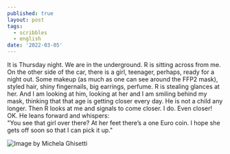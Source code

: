 ```yaml
---
published: true
layout: post
tags:
  - scribbles
  - english
date: '2022-03-05'
---
```

It is Thursday night. We are in the underground. R is sitting across from me. On the other side of the car, there is a girl, teenager, perhaps, ready for a night out. Some makeup (as much as one can see around the FFP2 mask), styled hair, shiny fingernails, big earrings, perfume. R is stealing glances at her. And I am looking at him, looking at her and I am smiling behind my mask, thinking that that age is getting closer every day. He is not a child any longer. Then R looks at me and signals to come closer. I do. Even closer! OK. He leans forward and whispers:  
"You see that girl over there? At her feet there’s a one Euro coin. I hope she gets off soon so that I can pick it up."  
  
  
![Image by Michela Ghisetti](https://lh3.googleusercontent.com/fife/ALs6j_HhTxAb0NdE1b8fZ6fgsS6e2wWEU6Nk-PmfINuRMUIsnLd9t1TnKYbiLqlk0GSZoq9EfZsZOlnJdQALi26aZBBzIEBSh1tBjTuicsd-ruzUcRWRsE6x_krpJFpVGVypkb1KoT-PuUNaSyTTYt-ss4ucGmHuFoiZHjSFqH25n1Y7nnPAejkf6sjqplal0BlCHmxB4fxeRNiQlL8YRCubYR_5xWtg1Qk4xrAX-ea62i9MF6kJk9pc4-gTddt2OLvSyPobXvJqzx_jTJBza-B6zzqO1Gh034D7eWmIYB5FLOvi79WEe-e0oqYnpkjSAm5cN31cMY-cSz1pM3ObelR2gqXaOvUQF1UjfEhcNtBsGh4It5OdQ3qRR2Ru2yX1pw-tpT9X4FPG2weINPDSKOLCF_ZHgOSWTkUxV_Itp_qcnvMPGgjF-PlbmgkmCFMoNVjDJvNwr2FY4EasYVJe2MS67Uw90YJNNbhkd6OyQmLCQ45YJIyu5a3QKn0wpe6r928FedYCTNKIbsK4yLW9eSolJTJU7Y3IPe_Zt3HBR62T7of6SsMUrg3bEx9MnbgfiMgV6hIEd4Q0EVO21v2d5eVhxix9a3gx2d9Rap3O5lC5nW_iJddwfugp4FNIUkMxzcaDDAi9XqF9EzUNdWoML0afQ19oagi1BG3TQkC9orAvbcUmxgOwU0E9CeklvQmt46auVHJodLn7M8KHxJ2ior5isGJyJhCuvOKNztCeqCExx4yRJTB-71hSM-8IEyD2yc9VF-wsJqUfIe7YgvVtTdI2vC4d-AcogDubydzkboeZJt8Xq6zoy43sNKO1seT17w6Ul7r2h49IytAnJekW6q6XwBpA-VGOxSIePFhKh2YuqzvEoK0t0kI1yx2EpWQCBIMBkb9sKsdWQYwjRdwVMF42NsmNJPhs3D19Wb1kDNrpOHYD9VZmkSo7t-jR-V6YWZt4nDaZ53N6mdFhpU-q5JhicHaZPxRmO6HESInoeSienVbUqfl8KF8hILPhuEU5Nu2RO8G3CJ0pvII21hcSxP0L4qobCqnO1GA2u5B4KGKdE8XY0Tl4UcYONeoD9R_89eV6I6bd8vWGDBye3LaEzJ4iQ2Vvb9XyK2Sjq4yUWQSJ4m81ItGpj67UUm5SxHHngve7r-FDxI1gdFAqqtULQWBjskAwQVKv1axMjKZddS5tmIUpJDXRsu5mWXsVwtEr9EJb3NoCmuAIvRdPUKPSj-vhnEJhDn1DsL8ld6CWI4qPRY_7JNIKD86YMAwC3bqT4H_zp1awGH44b1-ulxZhjPFSshVqtJC3n1ZP_ETJBnULhgFbnSOKLYyujV-NSKCPCCLBsFYMBASPfnR-G-9eQ0LaTIYCgqUn1U7TTm3QoPeczRJQ4eEiIMXVBG3CxveA-Holj4YK1qchxTtkxNxXrp4g_7vgKKyO0vXdTRmtPtLOWY2DzvNwmCHdn_YyqMPgiqJkX2egJnwp3ibS-1Rlef0ZbefmRXCINMEtGg_OFMV0g1UDUoPnIEg7nbPDeAyE-0OtqdbdR3KZrpwm5CtAMEIwrrbVcb3nd5aS7k8qd6rGCE-htYFYhkK8nW3LsbksKfJMLmuxRONbRGwS1p2L_NwsJguriHjBg-dE-2kQ3GEqj01xZEz1ROn9yZeeP5FzAIOZmOCrluccKfUlLH9Y6MvbmxdXr_eBGlTEiCuYvVxpFNMM48Y89Q9xuXThgVK9pF0hKU0wKse95hWcVfXISHP-R5i7IPlDVBFADiNUiIanBwmYQEQKDQd6Cx9h7n4rPF27KpTDDHId70hoA_s5bJvbyCFb0JnAi1cEWNFTjW1eDbMgQ-UCEM8y0MJGDiOnHK3obsMhGnbHiM2Kr_i2sfupHirtNdwah3uaVKBz3AxTTtXTMFCccNmp4C2L1Wh5bH6nCeVhoq_3GXOwUTHL-NVkXjfY6gBIeeJvdWFOcLZb8VirEa9mN_39jQKMkJkRctPFbRACl8eTkVsZnVEIiKh07bM0S3OVTBhLysMqIiwsmYQxowgwM-JV7NAhGK067rdq-zHi2yrCIm2_p3GbjP3z6UM_zG94vnAS2wHVPZy62gOVMMEt4ZQQBWfAvwrH6zsl2XgrwmAx1QenESPyz7Jt4Pn7XEmgu78iMqYaYfFPSVZrqzgJYMMAfy3pq95EUlGTz-0Su1iFYIdk_-5iRPOn7gxyKVLvNx5uyPdzhIXt9NFDjNpZI_oIayvjHf4znFVPy3qJ8sKWUI0VnWQcy5Lk-kaIzylDSyF1mGoQsvPYo4K6oco52mL6u_d7ZBtK-FLY4N8c8fzNKsUvpkPqaf1XH_QEQGGYk7ZXYxGW_8DbQALUA1YeAjzYhce5twrsWy4sETQZDYr75qCJx0WSk4fge9zeZ2o1m2H4S9JyVsMoUTMhPdcIluFi8LQX8_hC7TjSM9PnzFQ6n1q4j4pDENZFeNzzGAHl5iWwkpNXLhdJw8CBuTzyPnGPypjomiw4yt6H1L4tEXTumFBkm85odG66ZnjbyHidhPbZXoghoSFswCsGCkBtRcZ562ELJstSw5LIHLcz-jT_UwDYigJXD299OLen3nJFE9qrdk_vphQDQRpBNYAVAbcPSNf9mNUrAKLAGHn6s88zLX7Bj0wO0nbJx6UMc1V5MFKqZ3a__QBQYGWJJwuKPL0vn4G1gREhCZm4cm9WMOgTR5nk_99lcZk32lvyJblhGqhxxLe2XEnEX4i9Wuv6ZhI6eCYL7glFSmgEVHqpsohr1KpA7I4reGmQtMTx2f-YzZb1GmAAo0CLnstKPCvB-PWxlZKi_sn1w8rIdro12ghsMXF_rCjbd6jC4Y5SCzEeYgtlr034Sx6rG8sM-bq5EDqieMljrYZrvYNgz9lbYPbAd1E_mvh8KCmRkce3G29IDYJJT_n3r96y2322CJgC-IJ14ariO-IRvTLyNu6AG1PeAFfGjKXk3tNiPiaeB2GJ-08Vm2ZQgCYa6cmnt0TBlatjxDHr9TO7K2SzDhlO45jieUCPH-lzMzAKDAk4CyF9RyLYh9jK3rKhP1BCBoexhiR3-pZvXdv6VgU4RSugDoJCrY6e7vN2KDVlmZgo9Epo2xVtn4GoUW3h5D6mqaOmggsbD3ju2zcaDMqR19OqGVWuyS5MxYFIbEpzlWTWJcZiXjEIC4_4tt_ME3KQZuBiGwMcntxR4-QNk5gusUqWDEBptl6v_lUCWYAwzrydqnSgWd17GFfWkN6-qGFFKXZYeuhio9hegZxS2keIyS1gflYp9gQ9K_FkNg_XeVLRZ92uue8EGjNA_d_ZWlWCp0H2TK6agx25TBqgQHy-g_iAWl7Lvk7YS0DdXLiwV50O3kfwlQ_du2ViMQA07lm1jDMowBgQ-UE_XjPN4Seijv1xrswX3r_BZDlaheBBEZo7Woy4LEg6CLXp5g_RTgxHuLu7kppmz_GyHS7KR0M6J3Vo14VUQ82kNDuMYguq1SNG2r8afJ_W8lrv0KCg6kRkNCPVTo-ojYGU-O9peUUsPF36HBDBcvkoM3gd0x6tbDE=s1240-w930-h1240-no?authuser=0)
